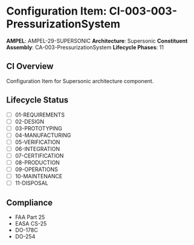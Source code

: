 # Configuration Item: CI-003-003-PressurizationSystem

**AMPEL**: AMPEL-29-SUPERSONIC
**Architecture**: Supersonic
**Constituent Assembly**: CA-003-PressurizationSystem
**Lifecycle Phases**: 11

## CI Overview
Configuration Item for Supersonic architecture component.

## Lifecycle Status
- [ ] 01-REQUIREMENTS
- [ ] 02-DESIGN
- [ ] 03-PROTOTYPING
- [ ] 04-MANUFACTURING
- [ ] 05-VERIFICATION
- [ ] 06-INTEGRATION
- [ ] 07-CERTIFICATION
- [ ] 08-PRODUCTION
- [ ] 09-OPERATIONS
- [ ] 10-MAINTENANCE
- [ ] 11-DISPOSAL

## Compliance
- FAA Part 25
- EASA CS-25
- DO-178C
- DO-254
